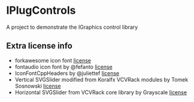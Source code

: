 # IPlugControls
A project to demonstrate the IGraphics control library

## Extra license info

- forkawesome icon font [license](https://forkaweso.me/Fork-Awesome/license/)
- fontaudio icon font by @fefanto [license](https://github.com/fefanto/fontaudio/blob/master/README.md#license)
- IconFontCppHeaders by @juliettef [license](https://github.com/juliettef/IconFontCppHeaders/blob/master/licence.txt)
- Vertical SVGSlider modified from Koralfx VCVRack modules by Tomek Sosnowski [license](https://github.com/koralfx/Koralfx-Modules/blob/master/LICENSE.txt)
- Horizontal SVGSlider from VCVRack core library by Grayscale [license](https://github.com/VCVRack/Rack/blob/v1/include/componentlibrary.hpp)